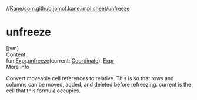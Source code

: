 //[Kane](../index.md)/[com.github.jomof.kane.impl.sheet](index.md)/[unfreeze](unfreeze.md)



# unfreeze  
[jvm]  
Content  
fun [Expr](../com.github.jomof.kane.impl/-expr/index.md).[unfreeze](unfreeze.md)(current: [Coordinate](../com.github.jomof.kane.impl/-coordinate/index.md)): [Expr](../com.github.jomof.kane.impl/-expr/index.md)  
More info  


Convert moveable cell references to relative. This is so that rows and columns can be moved, added, and deleted before refreezing. current is the cell that this formula occupies.

  




